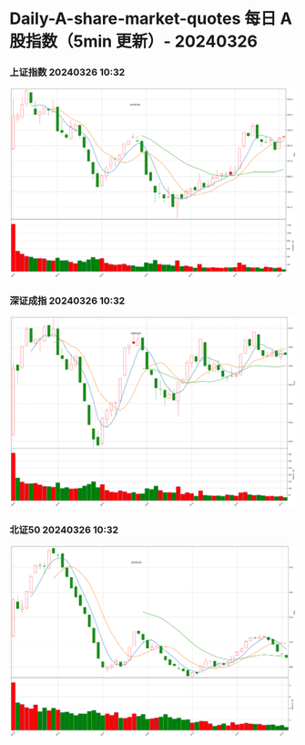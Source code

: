 
# Daily-A-share-market-quotes 每日 A 股指数（5min 更新）- 20240326

### 上证指数 20240326 10:32
![](./fig/2024/3/20240326-sh000001.png)

### 深证成指 20240326 10:32
![](./fig/2024/3/20240326-sz399001.png)

### 北证50 20240326 10:32
![](./fig/2024/3/20240326-bj899050.png)
